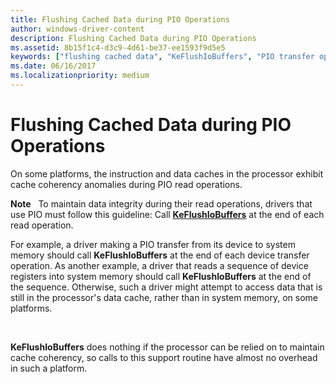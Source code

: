 ```yaml
---
title: Flushing Cached Data during PIO Operations
author: windows-driver-content
description: Flushing Cached Data during PIO Operations
ms.assetid: 8b15f1c4-d3c9-4d61-be37-ee1593f9d5e5
keywords: ["flushing cached data", "KeFlushIoBuffers", "PIO transfer operations WDK kernel"]
ms.date: 06/16/2017
ms.localizationpriority: medium
---
```


# Flushing Cached Data during PIO Operations





On some platforms, the instruction and data caches in the processor exhibit cache coherency anomalies during PIO read operations.

**Note**   To maintain data integrity during their read operations, drivers that use PIO must follow this guideline:
Call [**KeFlushIoBuffers**](https://msdn.microsoft.com/library/windows/hardware/ff552041) at the end of each read operation.

For example, a driver making a PIO transfer from its device to system memory should call **KeFlushIoBuffers** at the end of each device transfer operation. As another example, a driver that reads a sequence of device registers into system memory should call **KeFlushIoBuffers** at the end of the sequence. Otherwise, such a driver might attempt to access data that is still in the processor's data cache, rather than in system memory, on some platforms.

 

**KeFlushIoBuffers** does nothing if the processor can be relied on to maintain cache coherency, so calls to this support routine have almost no overhead in such a platform.

 

 




